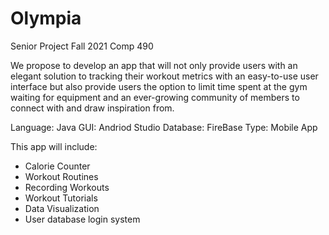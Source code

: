 # Olympia
Senior Project Fall 2021 Comp 490


We propose to develop an app that will not only provide users with an elegant solution to tracking their workout metrics with an easy-to-use user interface but also provide users the option to limit time spent at the gym waiting for equipment and an ever-growing community of members to connect with and draw inspiration from.

Language: Java
GUI: Andriod Studio
Database: FireBase
Type: Mobile App

This app will include:
  * Calorie Counter
  * Workout Routines
  * Recording Workouts
  * Workout Tutorials
  * Data Visualization
  * User database login system


